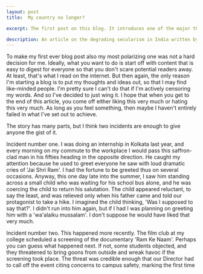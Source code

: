 ```yaml
---
layout: post
title:  My country no longer?

excerpt: The first post on this blog. It introduces one of the major themes I intend to pursue in the future.

description: An article on the degrading secularism in India written by a student.
---
```


To make my first ever blog post also my most polarizing one was not a hard decision for me. Ideally, what you want to do is start off with content that is easy to digest for everyone so that you don't scare potential readers away. At least, that's what I read on the internet. But then again, the only reason I'm starting a blog is to put my thoughts and ideas out, so that I may find like-minded people. I'm pretty sure I can't do that if I'm actively censoring my words. And so I've decided to just wing it. I hope that when you get to the end of this article, you come off either liking this very much or hating this very much. As long as you feel something, then maybe I haven't entirely failed in what I've set out to achieve. 

The story has many parts, but I think two incidents are enough to give anyone the gist of it.

Incident number one. I was doing an internship in Kolkata last year, and every morning on my commute to the workplace I would pass this saffron-clad man in his fifties heading in the opposite direction. He caught my attention because he used to greet everyone he saw with loud dramatic cries of 'Jai Shri Ram'. I had the fortune to be greeted thus on several occasions. Anyway, this one day late into the summer, I saw him standing across a small child who was waiting for his school bus alone, and he was coercing the child to return his salutation. The child appeared reluctant, to say the least, and was relieved only when his father came and told our protagonist to take a hike. I imagined the child thinking, 'Was I supposed to say that?'. I didn't run into him again, but if I had I was planning on greeting him with a 'wa'alaiku mussalam'. I don't suppose he would have liked that very much.


Incident number two. This happened more recently. The film club at my college scheduled a screening of the documentary 'Ram Ke Naam'. Perhaps you can guess what happened next. If not, some students objected, and they threatened to bring goons from outside and wreak havoc if the screening took place. The threat was credible enough that our Director had to call off the event citing concerns to campus safety, marking the first time his hand was forced in such a manner. I have to admit, before this affair, I used to think that the people at my college were above all this partisan bullshit, with us being an '...Institute of Science.. and Research'. Apparently not.

Episodes that are motivated by the same root causes as the above-mentioned events are taking place all over India. These just happen to be the ones that I had direct involvement with. I strongly believe that a lot of people reading this would have had similar experiences, experiences which made you think 'What the heck is happening here?'. I'm depending on that very belief in writing this article, hoping to reach out to those who can relate to this. 

I'm a Muslim mostly due to my birth and my name, not so much because of my beliefs or my actions. And so what disturbs me about what is happening in India is not that there's persecution against my community, but that it exists against some community. In all fairness, I have never found a lot of reasons to be proud of India. But if there's one thing that I've always held close to my heart, it is that we were a country continuously striving to be inclusive of all its people, ever since our independence. That we do this despite all the religions and the castes and the cultures and the many other things that divide its citizens. Unfortunately, that does not appear to be true any longer. With that gone, the only true ideological connection that I've ever felt with my country is also gone. What is left in its wake is a citizen who's unsure whether to stay and fight, or to let go and leave.